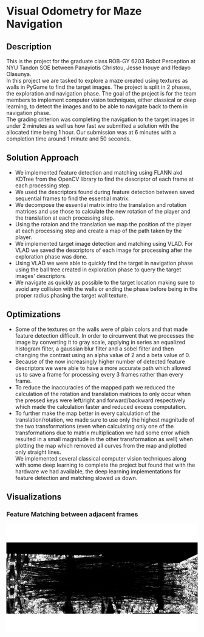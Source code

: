 # Visual Odometry for Maze Navigation

## Description

This is the project for the graduate class ROB-GY 6203 Robot Perception at NYU Tandon SOE between Panayiotis Christou, Jesse Inouye and Ifedayo Olasunya.  
In this project we are tasked to explore a maze created using textures as walls in PyGame to find the target images. The project is split in 2 phases, the exploration and navigation phase.
The goal of the project is for the team members to implement computer vision techniques, either classical or deep learning, to detect the images and to be able to navigate back to them in navigation phase.  
The grading criterion was completing the navigation to the target images in under 2 minutes as well us how fast we submitted a solution with the allocated time being 1 hour. Our submission was at 6 minutes with a completion time around 1 minute and 50 seconds.

## Solution Approach

- We implemented feature detection and matching using FLANN akd KDTree from the OpenCV library to find the descriptor of each frame at each processing step. 
- We used the descriptors found during feature detection between saved sequential frames to find the essential matrix. 
- We decompose the essential matrix intro the translation and rotation matrices and use those to calculate the new rotation of the player and the translation at each processing step.
- Using the rotaion and the translation we map the position of the player at each processing step and create a map of the path taken by the player.
- We implemented target image detection and matching using VLAD. For VLAD we saved the descriptors of each image for processing after the exploration phase was done.
- Using VLAD we were able to quickly find the target in navigation phase using the ball tree created in exploration phase to query the target images' descriptors.
- We navigate as quickly as possible to the target location making sure to avoid any collision with the walls or ending the phase before being in the proper radius phasing the target wall texture.

## Optimizations

- Some of the textures on the walls were of plain colors and that made feature detection difficult. In order to circumvent that we processes the image by converting it to gray scale, applying in series an equalized histogram filter, a gaussian blur filter and a sobel filter and then changing the contrast using an alpha value of 2 and a beta value of 0.
- Because of the now increasingly higher number of detected feature descriptors we were able to have a more accurate path which allowed us to save a frame for processing every 3 frames rather than every frame.
- To reduce the inaccuracies of the mapped path we reduced the calculation of the rotation and translation matrices to only occur when the pressed keys were left/right and forward/backward respectively which made the calculation faster and reduced excess computation.
- To further make the map better in every calculation of the translation/rotation, we made sure to use only the highest magnitude of the two transformations (even when calculating only one of the transformations due to matrix multiplication we had some error which resulted in a small magnitude in the other transformation as well) when plotting the map which removed all curves from the map and plotted only straight lines.  
We implemented several classical computer vision techniques along with some deep learning to complete the project but found that with the hardware we had available, the deep learning implementations for feature detection and matching slowed us down.  

## Visualizations
### Feature Matching between adjacent frames
![Feature Matching Example](https://github.com/panaschristou/Visual-Odometry-for-Maze-Navigation/blob/main/figures/feature_matching_adj_frames.jpg)














